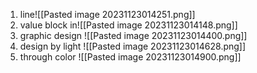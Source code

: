 1. line![[Pasted image 20231123014251.png]]
2. value block in![[Pasted image 20231123014148.png]]
3. graphic design ![[Pasted image 20231123014400.png]]
4. design by light ![[Pasted image 20231123014628.png]]
5. through color ![[Pasted image 20231123014900.png]]

